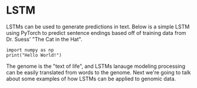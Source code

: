 # LSTM 
LSTMs can be used to generate predictions in text. Below is a simple LSTM using PyTorch to predict sentence endings based off of training data from Dr. Suess' "The Cat in the Hat".
```
import numpy as np
print("Hello World!")
```

The genome is the "text of life", and LSTMs lanauge modeling processing can be easily translated from words to the genome. Next we're going to talk about some examples of how LSTMs can be applied to genomic data. 
